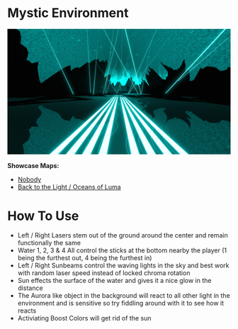 # Mystic Environment
![Mystic Environment](Mystic.png)

**Showcase Maps:**
- [Nobody](https://beatsaver.com/maps/33f20)
- [Back to the Light / Oceans of Luma](https://beatsaver.com/maps/3543a)

# How To Use

- Left / Right Lasers stem out of the ground around the center and remain functionally the same
- Water 1, 2, 3 & 4 All control the sticks at the bottom nearby the player (1 being the furthest out, 4 being the furthest in)
- Left / Right Sunbeams control the waving lights in the sky and best work with random laser speed instead of locked chroma rotation
- Sun effects the surface of the water and gives it a nice glow in the distance
- The Aurora like object in the background will react to all other light in the environment and is sensitive so try fiddling around with it to see how it reacts
- Activiating Boost Colors will get rid of the sun